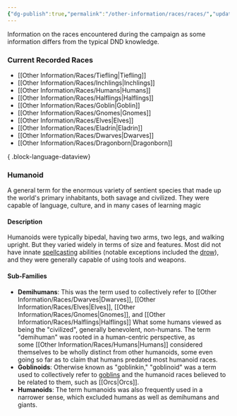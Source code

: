 ```yaml
---
{"dg-publish":true,"permalink":"/other-information/races/races/","updated":"2025-02-08T16:06:57.205+00:00"}
---
```


Information on the races encountered during the campaign as some information differs from the typical DND knowledge.

### Current Recorded Races
- [[Other Information/Races/Tiefling\|Tiefling]]
- [[Other Information/Races/Inchlings\|Inchlings]]
- [[Other Information/Races/Humans\|Humans]]
- [[Other Information/Races/Halflings\|Halflings]]
- [[Other Information/Races/Goblin\|Goblin]]
- [[Other Information/Races/Gnomes\|Gnomes]]
- [[Other Information/Races/Elves\|Elves]]
- [[Other Information/Races/Eladrin\|Eladrin]]
- [[Other Information/Races/Dwarves\|Dwarves]]
- [[Other Information/Races/Dragonborn\|Dragonborn]]

{ .block-language-dataview}
### Humanoid 
A general term for the enormous variety of sentient species that made up the world's primary inhabitants, both savage and civilized. They were capable of language, culture, and in many cases of learning magic

#### Description
Humanoids were typically bipedal, having two arms, two legs, and walking upright. But they varied widely in terms of size and features. Most did not have innate [spellcasting](https://forgottenrealms.fandom.com/wiki/Spellcaster "Spellcaster") abilities (notable exceptions included the [drow](https://forgottenrealms.fandom.com/wiki/Drow "Drow")), and they were generally capable of using tools and weapons.

#### Sub-Families
- **Demihumans**: This was the term used to collectively refer to [[Other Information/Races/Dwarves\|Dwarves]], [[Other Information/Races/Elves\|Elves]], [[Other Information/Races/Gnomes\|Gnomes]], and [[Other Information/Races/Halflings\|Halflings]] What some humans viewed as being the "civilized", generally benevolent, non-humans. The term "demihuman" was rooted in a human-centric perspective, as some [[Other Information/Races/Humans\|Humans]] considered themselves to be wholly distinct from other humanoids, some even going so far as to claim that humans predated most humanoid races.
- **Goblinoids**: Otherwise known as "goblinkin," "goblinoid" was a term used to collectively refer to [goblins](https://forgottenrealms.fandom.com/wiki/Goblin "Goblin") and the humanoid races believed to be related to them, such as [[Orcs\|Orcs]].
- **Humanoids**: The term humanoids was also frequently used in a narrower sense, which excluded humans as well as demihumans and giants.